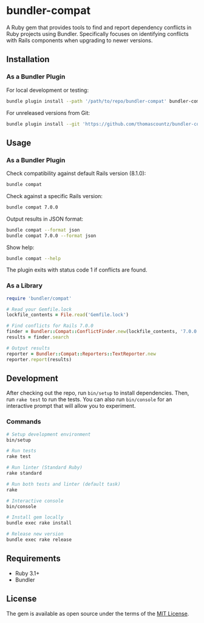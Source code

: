 # bundler-compat

A Ruby gem that provides tools to find and report dependency conflicts in Ruby projects using Bundler. Specifically focuses on identifying conflicts with Rails components when upgrading to newer versions.

## Installation

### As a Bundler Plugin

For local development or testing:

```bash
bundle plugin install --path '/path/to/repo/bundler-compat' bundler-compat
```

For unreleased versions from Git:

```bash
bundle plugin install --git 'https://github.com/thomascountz/bundler-compat' --branch "main" bundler-compat
```


## Usage

### As a Bundler Plugin

Check compatibility against default Rails version (8.1.0):
```bash
bundle compat
```

Check against a specific Rails version:
```bash
bundle compat 7.0.0
```

Output results in JSON format:
```bash
bundle compat --format json
bundle compat 7.0.0 --format json
```

Show help:
```bash
bundle compat --help
```

The plugin exits with status code 1 if conflicts are found.

### As a Library

```ruby
require 'bundler/compat'

# Read your Gemfile.lock
lockfile_contents = File.read('Gemfile.lock')

# Find conflicts for Rails 7.0.0
finder = Bundler::Compat::ConflictFinder.new(lockfile_contents, '7.0.0')
results = finder.search

# Output results
reporter = Bundler::Compat::Reporters::TextReporter.new
reporter.report(results)
```

## Development

After checking out the repo, run `bin/setup` to install dependencies. Then, run `rake test` to run the tests. You can also run `bin/console` for an interactive prompt that will allow you to experiment.

### Commands

```bash
# Setup development environment
bin/setup

# Run tests
rake test

# Run linter (Standard Ruby)
rake standard

# Run both tests and linter (default task)
rake

# Interactive console
bin/console

# Install gem locally
bundle exec rake install

# Release new version
bundle exec rake release
```

## Requirements

- Ruby 3.1+
- Bundler

## License

The gem is available as open source under the terms of the [MIT License](https://opensource.org/licenses/MIT).

